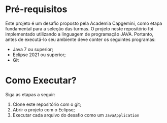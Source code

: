 # Pré-requisitos

Este projeto é um desafio proposto pela Academia Capgemini, como etapa fundamental para a seleção das turmas. O projeto neste repositório foi implementado utilizando a linguagem de programação JAVA. Portanto, antes de executá-lo seu ambiente deve conter os seguintes programas:

- Java 7 ou superior;
- Eclipse 2021 ou superior;
- Git

# Como Executar?

Siga as etapas a seguir:

1. Clone este repositório com o git;
2. Abrir o projeto com o Eclipse;
3. Executar cada arquivo do desafio como um `JavaApplication`